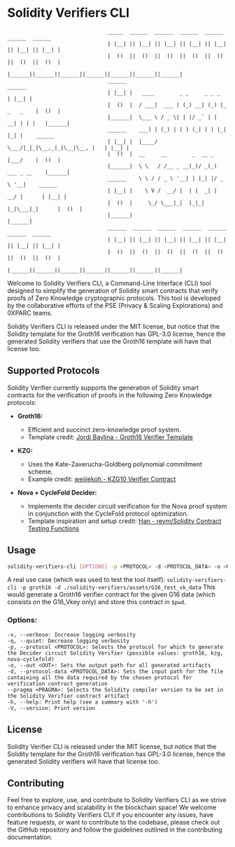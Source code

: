 # Solidity Verifiers CLI
                                    _____  ______  ______  ______  ______  ______  ______ 
                                    | |__| || |__| || |__| || |__| || |__| || |__| || |__| |
                                    |  ()  ||  ()  ||  ()  ||  ()  ||  ()  ||  ()  ||  ()  |
                                    |______||______||______||______||______||______||______|
                                    ______                                          ______ 
                                    | |__| |   ____        _ _     _ _ _            | |__| |
                                    |  ()  |  / ___|  ___ | (_) __| (_) |_ _   _    |  ()  |
                                    |______|  \___ \ / _ \| | |/ _` | | __| | | |   |______|
                                    ______    ___) | (_) | | | (_| | | |_| |_| |    ______ 
                                    | |__| |  |____/ \___/|_|_|\__,_|_|\__|\__, |   | |__| |
                                    |  ()  |  __     __        _  __ _     |___/    |  ()  |
                                    |______|  \ \   / /__ _ __(_)/ _(_) ___ _ __    |______|
                                    ______    \ \ / / _ \ '__| | |_| |/ _ \ '__|    ______ 
                                    | |__| |    \ V /  __/ |  | |  _| |  __/ |      | |__| |
                                    |  ()  |     \_/ \___|_|  |_|_| |_|\___|_|      |  ()  |
                                    |______|                                        |______|
                                    ______  ______  ______  ______  ______  ______  ______ 
                                    | |__| || |__| || |__| || |__| || |__| || |__| || |__| |
                                    |  ()  ||  ()  ||  ()  ||  ()  ||  ()  ||  ()  ||  ()  |
                                    |______||______||______||______||______||______||______|

Welcome to Solidity Verifiers CLI, a Command-Line Interface (CLI) tool designed to simplify the generation of Solidity smart contracts that verify proofs of Zero Knowledge cryptographic protocols. This tool is developed by the collaborative efforts of the PSE (Privacy & Scaling Explorations) and 0XPARC teams.

Solidity Verifiers CLI is released under the MIT license, but notice that the Solidity template for the Groth16 verification has GPL-3.0 license, hence the generated Solidity verifiers that use the Groth16 template will have that license too.

## Supported Protocols

Solidity Verifier currently supports the generation of Solidity smart contracts for the verification of proofs in the following Zero Knowledge protocols:

- **Groth16:**
  - Efficient and succinct zero-knowledge proof system.
  - Template credit: [Jordi Baylina - Groth16 Verifier Template](https://github.com/iden3/snarkjs/blob/master/templates/verifier_groth16.sol.ejs)

- **KZG:**
  - Uses the Kate-Zaverucha-Goldberg polynomial commitment scheme.
  - Example credit: [weijiekoh - KZG10 Verifier Contract](https://github.com/weijiekoh/libkzg/blob/master/sol/KZGVerifier.sol)

- **Nova + CycleFold Decider:**
  - Implements the decider circuit verification for the Nova proof system in conjunction with the CycleFold protocol optimization.
  - Template inspiration and setup credit: [Han - revm/Solidity Contract Testing Functions](https://github.com/privacy-scaling-explorations/halo2-solidity-verifier/tree/main)

## Usage

```bash
solidity-verifiers-cli [OPTIONS] -p <PROTOCOL> -d <PROTOCOL_DATA> -o <OUTPUT_PATH>
```

A real use case (which was used to test the tool itself):
`solidity-verifiers-cli -p groth16 -d ./solidity-verifiers/assets/G16_test_vk_data`
This would generate a Groth16 verifier contract for the given G16 data (which consists on the G16_Vkey only) and store this contract in `$pwd`.

### Options:
    -v, --verbose: Increase logging verbosity
    -q, --quiet: Decrease logging verbosity
    -p, --protocol <PROTOCOL>: Selects the protocol for which to generate the Decider circuit Solidity Verifier (possible values: groth16, kzg, nova-cyclefold)
    -o, --out <OUT>: Sets the output path for all generated artifacts
    -d, --protocol-data <PROTOCOL_DATA>: Sets the input path for the file containing all the data required by the chosen protocol for verification contract generation
    --pragma <PRAGMA>: Selects the Solidity compiler version to be set in the Solidity Verifier contract artifact
    -h, --help: Print help (see a summary with '-h')
    -V, --version: Print version

## License
Solidity Verifier CLI is released under the MIT license, but notice that the Solidity template for the Groth16 verification has GPL-3.0 license, hence the generated Solidity verifiers will have that license too.

## Contributing
Feel free to explore, use, and contribute to Solidity Verifiers CLI as we strive to enhance privacy and scalability in the blockchain space!
We welcome contributions to Solidity Verifiers CLI! If you encounter any issues, have feature requests, or want to contribute to the codebase, please check out the GitHub repository and follow the guidelines outlined in the contributing documentation.



